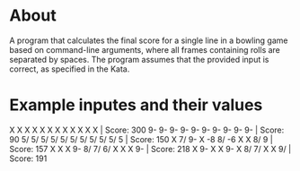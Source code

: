 # About

A program that calculates the final score for a single line in a bowling game based on command-line arguments, where all frames containing rolls are separated by spaces. The program assumes that the provided input is correct, as specified in the Kata.

# Example inputes and their values

X X X X X X X X X X X X  |  Score: 300
9- 9- 9- 9- 9- 9- 9- 9- 9- 9-  |  Score: 90
5/ 5/ 5/ 5/ 5/ 5/ 5/ 5/ 5/ 5/ 5  |  Score: 150
X 7/ 9- X -8 8/ -6 X X 8/ 9  |  Score: 157
X X X 9- 8/ 7/ 6/ X X X 9-  |  Score: 218
X 9- X X 9- X 8/ 7/ X X 9/  |  Score: 191

